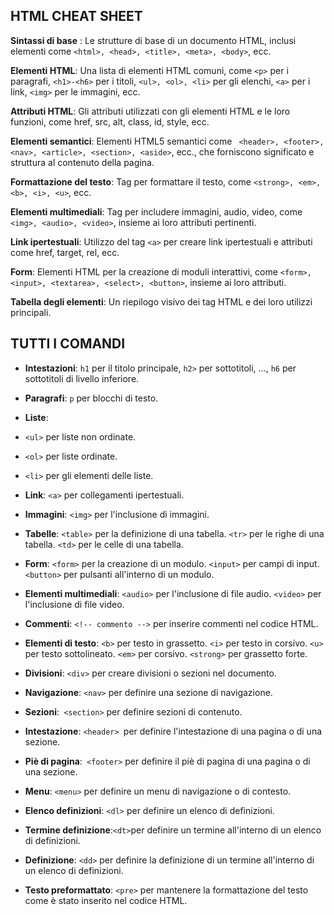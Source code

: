 <!-- @format -->

## HTML CHEAT SHEET

**Sintassi di base** : Le strutture di base di un documento HTML, inclusi elementi come `<html>, <head>, <title>, <meta>, <body>`, ecc.

**Elementi HTML**: Una lista di elementi HTML comuni, come `<p>` per i paragrafi, `<h1>-<h6>` per i titoli, `<ul>, <ol>, <li>` per gli elenchi, `<a>` per i link, `<img>` per le immagini, ecc.

**Attributi HTML**: Gli attributi utilizzati con gli elementi HTML e le loro funzioni, come href, src, alt, class, id, style, ecc.

**Elementi semantici**: Elementi HTML5 semantici come ` <header>, <footer>, <nav>, <article>, <section>, <aside>`, ecc., che forniscono significato e struttura al contenuto della pagina.

**Formattazione del testo**: Tag per formattare il testo, come `<strong>, <em>, <b>, <i>, <u>`, ecc.

**Elementi multimediali**: Tag per includere immagini, audio, video, come `<img>, <audio>, <video>`, insieme ai loro attributi pertinenti.

**Link ipertestuali**: Utilizzo del tag `<a>` per creare link ipertestuali e attributi come href, target, rel, ecc.

**Form**: Elementi HTML per la creazione di moduli interattivi, come `<form>, <input>, <textarea>, <select>, <button>`, insieme ai loro attributi.

**Tabella degli elementi**: Un riepilogo visivo dei tag HTML e dei loro utilizzi principali.

## TUTTI I COMANDI

- **Intestazioni**: `h1` per il titolo principale, `h2>` per sottotitoli, ..., `h6` per sottotitoli di livello inferiore.

- **Paragrafi**: `p` per blocchi di testo.

- **Liste**:
- `<ul>` per liste non ordinate.
- `<ol>` per liste ordinate.
- `<li>` per gli elementi delle liste.

- **Link**: `<a>` per collegamenti ipertestuali.

- **Immagini**: `<img>` per l'inclusione di immagini.

- **Tabelle**:
  `<table>` per la definizione di una tabella.
  `<tr>` per le righe di una tabella.
  `<td>` per le celle di una tabella.

- **Form**:
  `<form>` per la creazione di un modulo.
  `<input>` per campi di input.
  `<button>` per pulsanti all'interno di un modulo.

- **Elementi multimediali**:
  `<audio>` per l'inclusione di file audio.
  `<video>` per l'inclusione di file video.

- **Commenti**: `<!-- commento -->` per inserire commenti nel codice HTML.

- **Elementi di testo**:
  `<b>` per testo in grassetto.
  `<i>` per testo in corsivo.
  `<u>` per testo sottolineato.
  `<em>` per corsivo.
  `<strong>` per grassetto forte.

- **Divisioni**: `<div>` per creare divisioni o sezioni nel documento.
- **Navigazione**: `<nav>` per definire una sezione di navigazione.
- **Sezioni**:` <section>` per definire sezioni di contenuto.
- **Intestazione**: `<header> `per definire l'intestazione di una pagina o di una sezione.
- **Piè di pagina**:` <footer>` per definire il piè di pagina di una pagina o di una sezione.
- **Menu**: `<menu>` per definire un menu di navigazione o di contesto.
- **Elenco definizioni**: `<dl>` per definire un elenco di definizioni.
- **Termine definizione**:`<dt>`per definire un termine all'interno di un elenco di definizioni.
- **Definizione**: `<dd>` per definire la definizione di un termine all'interno di un elenco di definizioni.
- **Testo preformattato**: `<pre>` per mantenere la formattazione del testo come è stato inserito nel codice HTML.
